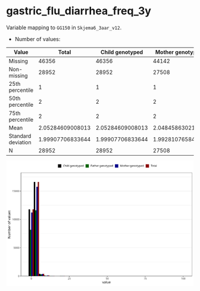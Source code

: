 # gastric_flu_diarrhea_freq_3y
Variable mapping to `GG150` in `Skjema6_3aar_v12`.
- Number of values:

| Value | Total | Child genotyped | Mother genotyped | Father genotyped |
| ----- | ----- | --------------- | ---------------- | ---------------- |
| Missing | 46356 | 46356 | 44142 | 29919 |
| Non-missing | 28952 | 28952 | 27508 | 20165 |
| 25th percentile | 1 | 1 | 1 | 1 |
| 50th percentile | 2 | 2 | 2 | 2 |
| 75th percentile | 2 | 2 | 2 | 2 |
| Mean | 2.05284609008013 | 2.05284609008013 | 2.04845863021666 | 2.04954128440367 |
| Standard deviation | 1.99907706833644 | 1.99907706833644 | 1.99281076584335 | 1.77790764020849 |
| N | 28952 | 28952 | 27508 | 20165 |



![](gastric_flu_diarrhea_freq_3y_n.png)



